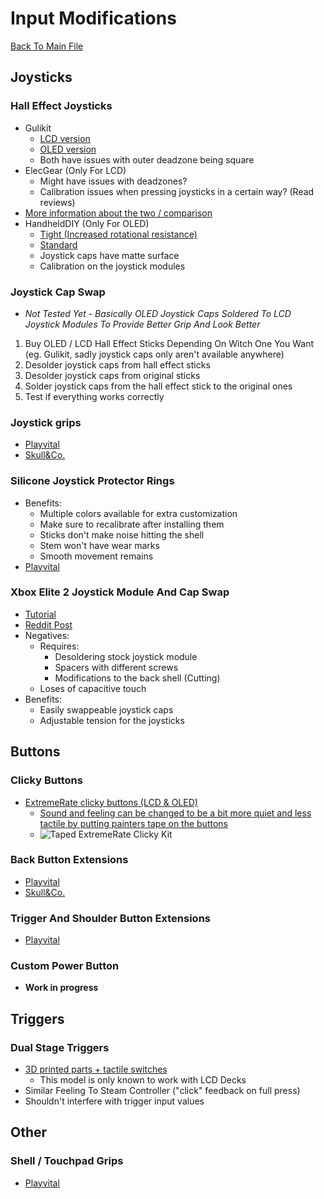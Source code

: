 # Input Modifications
[Back To Main File](../../README.md)

## Joysticks

### Hall Effect Joysticks
- Gulikit
    - [LCD version](https://www.gulikit.com/productinfo/1026071.html)
    - [OLED version](https://www.gulikit.com/productinfo/1215825.html)
    - Both have issues with outer deadzone being square
- ElecGear (Only For LCD)
    - Might have issues with deadzones?
    - Calibration issues when pressing joysticks in a certain way? (Read reviews)
- [More information about the two / comparison](https://www.reddit.com/r/SteamDeck/comments/15c4ppn/comment/jwfxsxt/)
- HandheldDIY (Only For OLED)
    - [Tight (Increased rotational resistance)](https://www.handhelddiy.com/products/steam-deck-oled-tighter-hall-joystick?variant=49363761430838)
    - [Standard](https://www.handhelddiy.com/products/steam-deck-oled-tighter-hall-joystick?variant=49363761398070)
    - Joystick caps have matte surface
    - Calibration on the joystick modules

### Joystick Cap Swap
- *Not Tested Yet - Basically OLED Joystick Caps Soldered To LCD Joystick Modules To Provide Better Grip And Look Better*
1. Buy OLED / LCD Hall Effect Sticks Depending On Witch One You Want (eg. Gulikit, sadly joystick caps only aren't available anywhere)
2. Desolder joystick caps from hall effect sticks
3. Desolder joystick caps from original sticks
4. Solder joystick caps from the hall effect stick to the original ones
5. Test if everything works correctly

### Joystick grips
- [Playvital](https://playvital.com/collections/steam-deck-thumb-grip)
- [Skull&Co.](https://skullnco.com/collections/steam-deck/products/thumb-grip-set-for-steam-deck)

### Silicone Joystick Protector Rings
- Benefits:
    - Multiple colors available for extra customization
    - Make sure to recalibrate after installing them
    - Sticks don't make noise hitting the shell
    - Stem won't have wear marks
    - Smooth movement remains
- [Playvital](https://playvital.com/collections/steam-deck-control-precision-rings)

### Xbox Elite 2 Joystick Module And Cap Swap
- [Tutorial](https://www.youtube.com/watch?v=qO3G0MXIltg)
- [Reddit Post](https://www.reddit.com/r/SteamDeckModded/comments/1bni7ro/swapped_standard_thumbstick_for_one_from_xbox/)
- Negatives:
    - Requires:
        - Desoldering stock joystick module
        - Spacers with different screws
        - Modifications to the back shell (Cutting)
    - Loses of capacitive touch
- Benefits:
    - Easily swappeable joystick caps
    - Adjustable tension for the joysticks

## Buttons

### Clicky Buttons
- [ExtremeRate clicky buttons (LCD & OLED)](https://extremerate.com/collections/for-steam-deck-clicky-kit)
    - [Sound and feeling can be changed to be a bit more quiet and less tactile by putting painters tape on the buttons](https://www.reddit.com/r/SteamDeckModded/comments/1hewzl7/achieving_a_quieter_tactile_buttons_dpad_w_the/)
    - ![Taped ExtremeRate Clicky Kit](../../Images/Other/JustTheEngineer_Clicky_Taped.jpeg)

### Back Button Extensions
- [Playvital](https://playvital.com/collections/back-button-enhancement)
- [Skull&Co.](https://skullnco.com/collections/steam-deck/products/back-button-enhancement-set-for-steam-deck-4pcs)

### Trigger And Shoulder Button Extensions
- [Playvital](https://playvital.com/collections/steam-deck-triggers-extenders)

### Custom Power Button
- **Work in progress**

## Triggers

### Dual Stage Triggers
- [3D printed parts + tactile switches](https://www.thingiverse.com/thing:6210987)
    - This model is only known to work with LCD Decks
- Similar Feeling To Steam Controller ("click" feedback on full press)
- Shouldn't interfere with trigger input values

## Other

### Shell / Touchpad Grips
- [Playvital](https://playvital.com/collections/steam-deck-controller-grip)